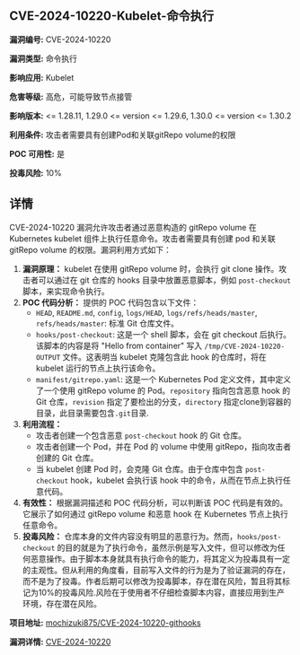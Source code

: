 ## CVE-2024-10220-Kubelet-命令执行

**漏洞编号:** CVE-2024-10220

**漏洞类型:** 命令执行

**影响应用:** Kubelet

**危害等级:** 高危，可能导致节点接管

**影响版本:** <= 1.28.11, 1.29.0 <= version <= 1.29.6, 1.30.0 <= version <= 1.30.2

**利用条件:** 攻击者需要具有创建Pod和关联gitRepo volume的权限

**POC 可用性:** 是

**投毒风险:** 10%

## 详情

CVE-2024-10220 漏洞允许攻击者通过恶意构造的 gitRepo volume 在 Kubernetes kubelet 组件上执行任意命令。攻击者需要具有创建 pod 和关联 gitRepo volume 的权限。漏洞利用方式如下：

1.  **漏洞原理：** kubelet 在使用 gitRepo volume 时，会执行 git clone 操作。攻击者可以通过在 git 仓库的 hooks 目录中放置恶意脚本，例如 `post-checkout` 脚本，来实现命令执行。
2.  **POC 代码分析：** 提供的 POC 代码包含以下文件：
    *   `HEAD`, `README.md`, `config`, `logs/HEAD`, `logs/refs/heads/master`, `refs/heads/master`: 标准 Git 仓库文件。
    *   `hooks/post-checkout`:  这是一个 shell 脚本，会在 git checkout 后执行。该脚本的内容是将 "Hello from container" 写入 `/tmp/CVE-2024-10220-OUTPUT` 文件。这表明当 kubelet 克隆包含此 hook 的仓库时，将在 kubelet 运行的节点上执行该命令。
    *   `manifest/gitrepo.yaml`:  这是一个 Kubernetes Pod 定义文件，其中定义了一个使用 gitRepo volume 的 Pod。`repository` 指向包含恶意 hook 的 Git 仓库，`revision` 指定了要检出的分支，`directory` 指定clone到容器的目录，此目录需要包含`.git`目录. 
3.  **利用流程：**
    *   攻击者创建一个包含恶意 `post-checkout` hook 的 Git 仓库。
    *   攻击者创建一个 Pod，并在 Pod 的 volume 中使用 gitRepo，指向攻击者创建的 Git 仓库。
    *   当 kubelet 创建 Pod 时，会克隆 Git 仓库。由于仓库中包含 `post-checkout` hook，kubelet 会执行该 hook 中的命令，从而在节点上执行任意代码。
4.  **有效性：** 根据漏洞描述和 POC 代码分析，可以判断该 POC 代码是有效的。它展示了如何通过 gitRepo volume 和恶意 hook 在 Kubernetes 节点上执行任意命令。
5. **投毒风险：** 仓库本身的文件内容没有明显的恶意行为。然而，`hooks/post-checkout` 的目的就是为了执行命令，虽然示例是写入文件，但可以修改为任何恶意操作。由于脚本本身就具有执行命令的能力，将其定义为投毒具有一定的主观性。但从利用的角度看，目前写入文件的行为是为了验证漏洞的存在，而不是为了投毒。作者后期可以修改为投毒脚本，存在潜在风险，暂且将其标记为10%的投毒风险.风险在于使用者不仔细检查脚本内容，直接应用到生产环境，存在潜在风险。

**项目地址:** [mochizuki875/CVE-2024-10220-githooks](https://github.com/mochizuki875/CVE-2024-10220-githooks)

**漏洞详情:** [CVE-2024-10220](https://nvd.nist.gov/vuln/detail/CVE-2024-10220)